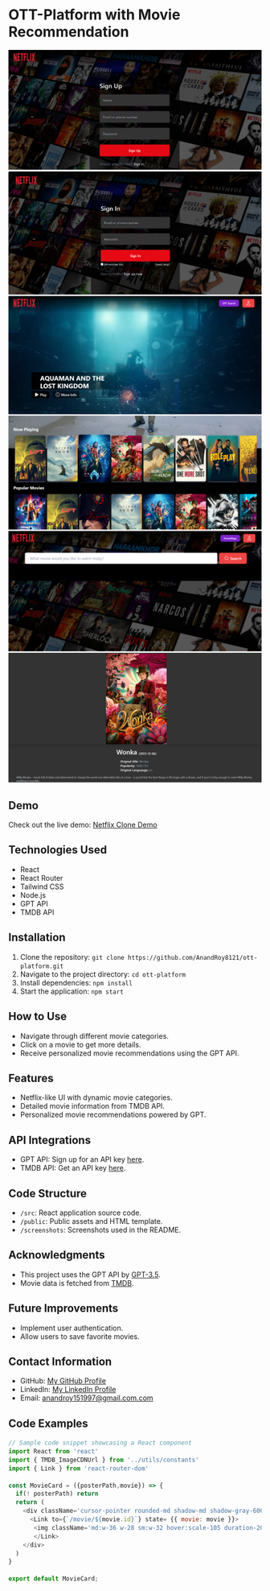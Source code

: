 # OTT-Platform with Movie Recommendation

![Project Screenshots](screenshots/signup.png)
![Project Screenshots](screenshots/login.png)
![Project Screenshots](screenshots/hero.png)
![Project Screenshots](screenshots/body.png)
![Project Screenshots](screenshots/gptSearch.png)
![Project Screenshots](screenshots/movie.png)


## Demo
Check out the live demo: [Netflix Clone Demo](https://ott-platform-d5cf6.web.app/)

## Technologies Used
- React
- React Router
- Tailwind CSS
- Node.js
- GPT API
- TMDB API

## Installation
1. Clone the repository: `git clone https://github.com/AnandRoy8121/ott-platform.git`
2. Navigate to the project directory: `cd ott-platform`
3. Install dependencies: `npm install`
4. Start the application: `npm start`

## How to Use
- Navigate through different movie categories.
- Click on a movie to get more details.
- Receive personalized movie recommendations using the GPT API.

## Features
- Netflix-like UI with dynamic movie categories.
- Detailed movie information from TMDB API.
- Personalized movie recommendations powered by GPT.

## API Integrations
- GPT API: Sign up for an API key [here](https://platform.openai.com/).
- TMDB API: Get an API key [here](https://www.themoviedb.org/documentation/api).

## Code Structure
- `/src`: React application source code.
- `/public`: Public assets and HTML template.
- `/screenshots`: Screenshots used in the README.

## Acknowledgments
- This project uses the GPT API by [GPT-3.5](https://platform.openai.com/).
- Movie data is fetched from [TMDB](https://www.themoviedb.org/).

## Future Improvements
- Implement user authentication.
- Allow users to save favorite movies.

## Contact Information
- GitHub: [My GitHub Profile](https://github.com/AnandRoy8121)
- LinkedIn: [My LinkedIn Profile](https://www.linkedin.com/in/anand-roy-2ba991127/)
- Email: anandroy151997@gmail.com.com







## Code Examples
```javascript
// Sample code snippet showcasing a React component
import React from 'react'
import { TMDB_ImageCDNUrl } from '../utils/constants'
import { Link } from 'react-router-dom'

const MovieCard = ({posterPath,movie}) => {
  if(! posterPath) return
  return (
    <div className='cursor-pointer rounded-md shadow-md shadow-gray-600'>
      <Link to={`/movie/${movie.id}`} state= {{ movie: movie }}>
       <img className='md:w-36 w-28 sm:w-32 hover:scale-105 duration-200 object-cover rounded-md' src={TMDB_ImageCDNUrl+posterPath} alt="movie image" />
       </Link>
    </div>
  )
}

export default MovieCard;
